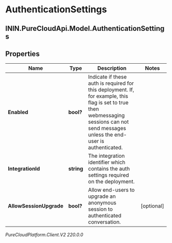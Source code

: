 # AuthenticationSettings

## ININ.PureCloudApi.Model.AuthenticationSettings

## Properties

|Name | Type | Description | Notes|
|------------ | ------------- | ------------- | -------------|
| **Enabled** | **bool?** | Indicate if these auth is required for this deployment. If, for example, this flag is set to true then webmessaging sessions can not send messages unless the end-user is authenticated. | |
| **IntegrationId** | **string** | The integration identifier which contains the auth settings required on the deployment. | |
| **AllowSessionUpgrade** | **bool?** | Allow end-users to upgrade an anonymous session to authenticated conversation. | [optional] |



_PureCloudPlatform.Client.V2 220.0.0_
